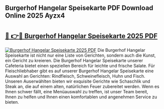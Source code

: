 ## Burgerhof Hangelar Speisekarte PDF Download Online 2025 Ayzx4

# <h2><a href="http://gcc07au.nevu.top/?p=Burgerhof+Hangelar+Speisekarte">🔗 👉🔴 Burgerhof Hangelar Speisekarte 2025 PDF</a></h2>

[![Burgerhof Hangelar Speisekarte 2025 PDF](https://i.imgur.com/dBaPXMq.png)](http://gcc07au.nevu.top/?p=Burgerhof+Hangelar+Speisekarte)
Die Burgerhof Hangelar Speisekarte ist nicht nur eine Liste von Gerichten, sondern auch die Kunst, ein Gericht zu kreieren. Die Burgerhof Hangelar Speisekarte unserer Cafeteria bietet einen speziellen Bereich für leichte und frische Salate. Für Fleischliebhaber gibt es auf unserer Burgerhof Hangelar Speisekarte eine Auswahl an Gerichten: Rindfleisch, Schweinefleisch, Huhn und Fisch. Unseren Auserwählten bieten wir exquisite Gerichte wie Schaschlik und Steak an, die auf einem alten, natürlichen Feuer zubereitet werden. Wenn es Ihnen schwer fällt, eine Menüauswahl zu treffen, ist unser Team bereit, Ihnen zu helfen und Ihnen einen komfortablen und angenehmen Service zu bieten.
